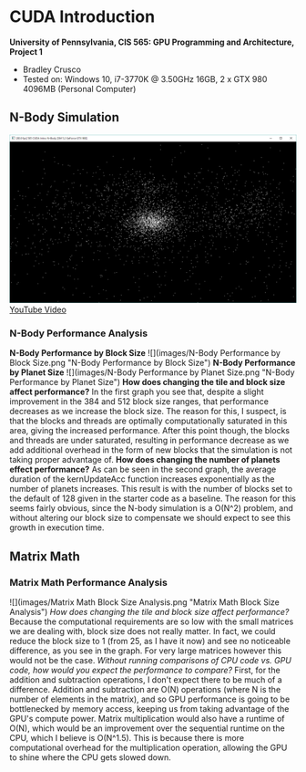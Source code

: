 CUDA Introduction
=================

**University of Pennsylvania, CIS 565: GPU Programming and Architecture, Project 1**

* Bradley Crusco
* Tested on: Windows 10, i7-3770K @ 3.50GHz 16GB, 2 x GTX 980 4096MB (Personal Computer)

## N-Body Simulation
![](images/N-Body.png "The N-Body Simulation Running")
[YouTube Video](https://youtu.be/jyhjrrtshVE)

### N-Body Performance Analysis

**N-Body Performance by Block Size**
![](images/N-Body Performance by Block Size.png "N-Body Performance by Block Size")
**N-Body Performance by Planet Size**
![](images/N-Body Performance by Planet Size.png "N-Body Performance by Planet Size")
**How does changing the tile and block size affect performance?**
In the first graph you see that, despite a slight improvement in the 384 and 512 block size ranges, that performance decreases as we increase the block size. The reason for this, I suspect, is that the blocks and threads are optimally computationally saturated in this area, giving the increased performance. After this point though, the blocks and threads are under saturated, resulting in performance decrease as we add additional overhead in the form of new blocks that the simulation is not taking proper advantage of.
**How does changing the number of planets effect performance?**
As can be seen in the second graph, the average duration of the kernUpdateAcc function increases exponentially as the number of planets increases. This result is with the number of blocks set to the default of 128 given in the starter code as a baseline. The reason for this seems fairly obvious, since the N-body simulation is a O(N^2) problem, and without altering our block size to compensate we should expect to see this growth in execution time.

## Matrix Math
### Matrix Math Performance Analysis
![](images/Matrix Math Block Size Analysis.png "Matrix Math Block Size Analysis")
*How does changing the tile and block size affect performance?*
Because the computational requirements are so low with the small matrices we are dealing with, block size does not really matter. In fact, we could reduce the block size to 1 (from 25, as I have it now) and see no noticeable difference, as you see in the graph. For very large matrices however this would not be the case.
*Without running comparisons of CPU code vs. GPU code, how would you expect the performance to compare?*
First, for the addition and subtraction operations, I don't expect there to be much of a difference. Addition and subtraction are O(N) operations (where N is the number of elements in the matrix), and so GPU performance is going to be bottlenecked by memory access, keeping us from taking advantage of the GPU's compute power. Matrix multiplication would also have a runtime of O(N), which would be an improvement over the sequential runtime on the CPU, which I believe is O(N^1.5). This is because there is more computational overhead for the multiplication operation, allowing the GPU to shine where the CPU gets slowed down.
